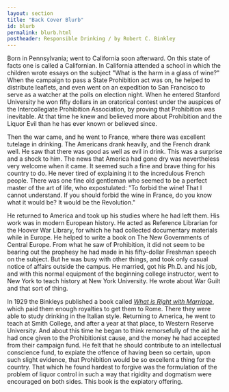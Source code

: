 ```yaml
--- 
layout: section 
title: "Back Cover Blurb"
id: blurb
permalink: blurb.html
postheader: Responsible Drinking / by Robert C. Binkley
---
```


Born in Pennsylvania; went to California soon afterward. On this state of
facts one is called a Californian. In California attended a school in which the
children wrote essays on the subject "What is the harm in a glass of wine?"
When the campaign to pass a State Prohibition act was on, he helped to distribute leaflets, and even went on an expedition to San Francisco to serve as a
watcher at the polls on election night. When he entered Stanford University
he won fifty dollars in an oratorical contest under the auspices of the Intercollegiate Prohibition Association, by proving that Prohibition was inevitable.
At that time he knew and believed more about Prohibition and the Liquor
Evil than he has ever known or believed since.

Then the war came, and he went to France, where there was excellent tutelage
in drinking. The Americans drank heavily, and the French drank well. He
saw that there was good as well as evil in drink. This was a surprise and a shock
to him. The news that America had gone dry was nevertheless very welcome
when it came. It seemed such a fine and brave thing for his country to do. He
never tired of explaining it to the incredulous French people. There was one
fine old gentleman who seemed to be a perfect master of the art of life, who
expostulated: "To forbid the wine! That I cannot understand. If you should
forbid the wine in France, do you know what it would be? It would be the
Revolution."

He returned to America and took up his studies where he had left them. His
work was in modern European history. He acted as Reference Librarian for
the Hoover War Library, for which he had collected documentary materials
while in Europe. He helped to write a book on The New Governments of
Central Europe. From what he saw of Prohibition, it did not seem to be bearing out the prophesy he had made in his fifty-dollar Freshman speech on the
subject. But he was busy with other things, and took only casual notice of
affairs outside the campus. He married, got his Ph.D. and his job, and with
this normal equipment of the beginning college instructor, went to New York
to teach history at New York University. He wrote about War Guilt and that
sort of thing.

In 1929 the Binkleys published a book called [*What is Right with Marriage*](https://www.wallandbinkley.com/rcb/works/marriage/),
which paid them enough royalties to get them to Rome. There they were able
to study drinking in the Italian style. Returning to America, he went to teach
at Smith College, and after a year at that place, to Western Reserve University.
And about this time he began to think remorsefully of the aid he had once
given to the Prohibitionist cause, and the money he had accepted from their
campaign fund. He felt that he should contribute to an intellectual conscience
fund, to expiate the offence of having been so certain, upon such slight evidence, that Prohibition would be so excellent a thing for the country. That
which he found hardest to forgive was the formulation of the problem of liquor
control in such a way that rigidity and dogmatism were encouraged on both
sides. This book is the expiatory offering.

